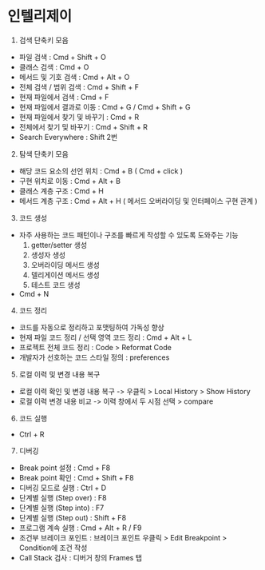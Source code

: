# 인텔리제이

1. 검색 단축키 모음
- 파일 검색 : Cmd + Shift + O
- 클래스 검색 : Cmd + O
- 메서드 및 기호 검색 : Cmd + Alt + O
- 전체 검색 / 범위 검색 : Cmd + Shift + F
- 현재 파일에서 검색 : Cmd + F
- 현재 파일에서 결과로 이동 : Cmd + G / Cmd + Shift + G
- 현재 파일에서 찾기 및 바꾸기 : Cmd + R
- 전체에서 찾기 및 바꾸기 : Cmd + Shift + R
- Search Everywhere : Shift 2번

2. 탐색 단축키 모음
- 해당 코드 요소의 선언 위치 : Cmd + B ( Cmd + click )
- 구현 위치로 이동 : Cmd + Alt + B 
- 클래스 계층 구조 : Cmd + H
- 메서드 계층 구조 : Cmd + Alt + H ( 메서드 오버라이딩 및 인터페이스 구현 관계 )

3. 코드 생성
- 자주 사용하는 코드 패턴이나 구조를 빠르게 작성할 수 있도록 도와주는 기능
  1. getter/setter 생성
  2. 생성자 생성
  3. 오버라이딩 메서드 생성
  4. 델리게이션 메서드 생성
  5. 테스트 코드 생성
- Cmd + N

4. 코드 정리
- 코드를 자동으로 정리하고 포맷팅하여 가독성 향상
- 현재 파일 코드 정리 / 선택 영역 코드 정리 : Cmd + Alt + L
- 프로젝트 전체 코드 정리 : Code > Reformat Code
- 개발자가 선호하는 코드 스타일 정의 : preferences

5. 로컬 이력 및 변경 내용 복구
- 로컬 이력 확인 및 변경 내용 복구
-> 우클릭 > Local History > Show History 
- 로컬 이력 변경 내용 비교
-> 이력 창에서 두 시점 선택 > compare

6. 코드 실행
- Ctrl + R

7. 디버깅
- Break point 설정 : Cmd + F8
- Break point 확인 : Cmd + Shift + F8
- 디버깅 모드로 실행 : Ctrl + D 
- 단계별 실행 (Step over) : F8
- 단계별 실행 (Step into) : F7
- 단계별 실행 (Step out) : Shift + F8
- 프로그램 계속 실행 : Cmd + Alt + R / F9
- 조건부 브레이크 포인트 : 브레이크 포인트 우클릭 > Edit Breakpoint > Condition에 조건 작성
- Call Stack 검사 : 디버거 창의 Frames 탭